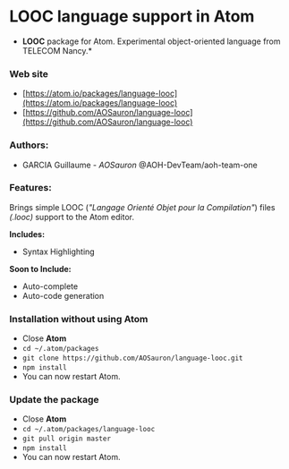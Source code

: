 # LOOC language support in Atom

* **LOOC** package for Atom. Experimental object-oriented language from TELECOM Nancy.*

### Web site

  - [https://atom.io/packages/language-looc](https://atom.io/packages/language-looc)
  - [https://github.com/AOSauron/language-looc](https://github.com/AOSauron/language-looc)

### Authors:

  - GARCIA Guillaume - *AOSauron* @AOH-DevTeam/aoh-team-one

### Features:

Brings simple LOOC (*"Langage Orienté Objet pour la Compilation"*) files *(.looc)* support to the Atom editor.

**Includes:**

  - Syntax Highlighting

**Soon to Include:**

  - Auto-complete
  - Auto-code generation

### Installation without using Atom

  - Close **Atom**
  - `cd ~/.atom/packages`
  - `git clone https://github.com/AOSauron/language-looc.git`
  - `npm install`
  - You can now restart Atom.

### Update the package

  - Close **Atom**
  - `cd ~/.atom/packages/language-looc`
  - `git pull origin master`
  - `npm install`
  - You can now restart Atom.
